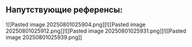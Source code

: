 ## Напутствующие референсы:

![[Pasted image 20250801025904.png]]![[Pasted image 20250801025912.png]]![[Pasted image 20250801025931.png]]![[Pasted image 20250801025939.png]]